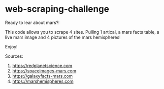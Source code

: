 # web-scraping-challenge
Ready to lear about mars?! 

This code allows you to scrape 4 sites. Pulling 1 artical, a mars facts table, a live mars image and 4 pictures of the mars hemispheres! 

Enjoy! 

Sources: 

1. https://redplanetscience.com
2. https://spaceimages-mars.com
3. https://galaxyfacts-mars.com
4. https://marshemispheres.com


